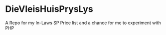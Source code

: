 # DieVleisHuisPrysLys
A Repo for my In-Laws SP Price list and a chance for me to experiment with PHP
